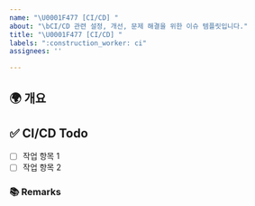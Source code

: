 ```yaml
---
name: "\U0001F477 [CI/CD] "
about: "\bCI/CD 관련 설정, 개선, 문제 해결을 위한 이슈 템플릿입니다."
title: "\U0001F477 [CI/CD] "
labels: ":construction_worker: ci"
assignees: ''

---
```


## 🌍 개요
<!-- CI/CD 작업을 간략히 설명합니다.-->

## ✅ CI/CD Todo
<!-- CI/CD 작업으로 인해 수행해야 할 주요 작업 항목들을 나열합니다. -->
- [ ] 작업 항목 1
- [ ] 작업 항목 2

### 📚 Remarks
<!-- CI/CD 작업으로 인해 참고해야할 사항이 있다면 적습니다. -->
